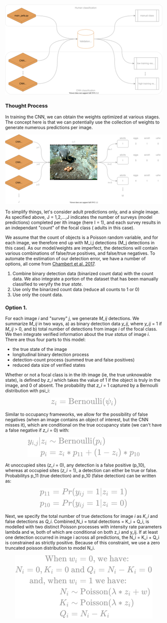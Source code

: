 <p float="center">
  <img src="svg/workflow.drawio.svg" width="750" />
</p>


### Thought Process

In training the CNN, we can obtain the weights optimized at various stages. The concept here is that we can potentially use the collection of weights to generate numerous predictions per image. 


<p float="center">
  <img src="svg/encounter_history.drawio.svg" width="750" />
</p>

To simplify things, let's consider adult predictions only, and a single image. As specified above, J = 1,2,...,J indicates the number of surveys (model predictions) completed per ith image (here I = 1), and each survey results in an independant "count" of the focal class ( adults in this case).  

We assume that the count of objects is a Poisson random variable, and for each image, we therefore end up with M_i,j detections (M_j detections in this case). As our model/weights are imperfect, the detections will contain various combinations of false/true positives, and false/true negatives. To automate the estimation of our detection error, we have a number of options, all come from [Chambert et al. 2017](https://besjournals.onlinelibrary.wiley.com/doi/10.1111/2041-210X.12910).

1. Combine binary detection data (binarized count data) with the count data. We also integrate a portion of the dataset that has been manually classified to veryify the *true state*.
2. Use only the binarized count data (reduce all counts to 1 or 0) 
3. Use only the count data.


### Option 1.
For each image *i* and "survey" *j*, we generate *M_ij* detections. We summarize *M_ij* in two ways, a) as binary detection data *y_ij*, where *y_ij* = 1 if *M_ij* > 0, and b) total number of detections from image *i* of the focal class. We then integrate verified information about the *true status* of image *i*. There are thus four parts to this model:
 * the true state of the image 
 * longitudinal binary detection process
 * detection-count process (summed true and false positives)
 * reduced data size of verified states

Whether or not a focal class is in the ith image (ie, the true unknowable state), is defined by *z_i* which takes the value of 1 if the object is truly in the image, and 0 of absent. The probability that *z_i* = 1 captured by a Bernoulli distribution with psi_i:

<!-- $$
z_i = \textrm{Bernoulli}(\psi_i)
$$ --> 

<div align="center"><img style="background: white;" src="svg/J51gGuBxFg.svg"></div>

Similar to occupancy frameworks, we allow for the possibility of false negatives (when an image contains an object of interest, but the CNN misses it), which are conditional on the true occupancy state (we can't have a false negative if *z_i* = 0) with:

<!-- $$
\begin{aligned}
y_{i,j}|z_{i} &\sim \textrm{Bernoulli}(p_i) \\
p_i &= z_i * p_{11} + (1-z_i) * p_{10}
\end{aligned}
$$ --> 

<div align="center"><img style="background: white;" src="../../../svg/tlCpTAX0wM.svg"></div> 


At unoccupied sites (*z_i* = 0), any detection is a false positive (p_10), whereas at occupied sites (*z_i* = 1), a detection can either be true or false. Probabilitys p_11 (true detection) and p_10 (false detection) can be written as:

<!-- $$
#9C9C9C
\begin{aligned}
p_{11} &= Pr(y_{ij}=1 | z_i = 1) \\
p_{10} &= Pr(y_{ij}=1|z_i=0)
\end{aligned}
$$ --> 

<div align="center"><img style="background: white;" src="../../../svg/tNJeGjEeZJ.svg"></div>

Next, we specify the total number of true detections for image *i* as *K_i* and false detections as *Q_i*. Combined,N_i = total detections = K_i + Q_i, is modelled with two distinct Poisson processes with intensity rate parameters lambda and w, both of which are conditional on both z_i and y_ij. If at least one detection occurred in image i across all predictions, the N_i = K_i + Q_i is constrained as strictly positive. Because of this constraint, we use a zero truncated poisson distribution to model N_i. 

<!-- $$ 
\begin{aligned}
\textrm{When } &w_i=0 \textrm{, we have: } \\
N_i=0, K_i = 0 &\textrm{   and   } Q_i = N_i - K_i = 0 \\
\textrm{and, when } &w_i = 1 \textrm{ we have:} \\
N_i &\sim \textrm{Poisson}(\lambda * z_i + w) \\
K_i &\sim \textrm{Poisson}(\lambda*z_i) \\
Q_i &= N_i - K_i
\end{aligned}
$$ --> 

<div align="center"><img style="background: white;" src="../../../svg/3tbdMPvhcb.svg"></div>